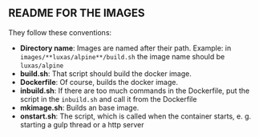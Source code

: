 ## README FOR THE IMAGES

They follow these conventions:

- **Directory name**: Images are named after their path. Example: in `images/**luxas/alpine**/build.sh` the image name should be `luxas/alpine`
- **build.sh**: That script should build the docker image.
- **Dockerfile**: Of course, builds the docker image.
- **inbuild.sh**: If there are too much commands in the Dockerfile, put the script in the `inbuild.sh` and call it from the Dockerfile
- **mkimage.sh**: Builds an base image.
- **onstart.sh**: The script, which is called when the container starts, e. g. starting a gulp thread or a http server